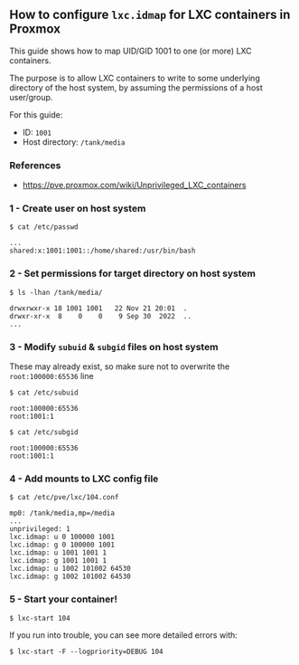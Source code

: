 ## How to configure `lxc.idmap` for LXC containers in Proxmox

This guide shows how to map UID/GID 1001 to one (or more) LXC containers.

The purpose is to allow LXC containers to write to some underlying directory of the host system,
by assuming the permissions of a host user/group.

For this guide:
- ID: `1001`
- Host directory: `/tank/media`


### References
- https://pve.proxmox.com/wiki/Unprivileged_LXC_containers


### 1 - Create user on host system

    $ cat /etc/passwd

    ...
    shared:x:1001:1001::/home/shared:/usr/bin/bash


### 2 - Set permissions for target directory on host system

    $ ls -lhan /tank/media/

    drwxrwxr-x 18 1001 1001   22 Nov 21 20:01  .
    drwxr-xr-x  8    0    0    9 Sep 30  2022  ..
    ...


### 3 - Modify `subuid` & `subgid` files on host system

These may already exist, so make sure not to overwrite the `root:100000:65536` line

    $ cat /etc/subuid

    root:100000:65536
    root:1001:1

    $ cat /etc/subgid

    root:100000:65536
    root:1001:1


### 4 - Add mounts to LXC config file

    $ cat /etc/pve/lxc/104.conf

    mp0: /tank/media,mp=/media
    ...
    unprivileged: 1
    lxc.idmap: u 0 100000 1001
    lxc.idmap: g 0 100000 1001
    lxc.idmap: u 1001 1001 1
    lxc.idmap: g 1001 1001 1
    lxc.idmap: u 1002 101002 64530
    lxc.idmap: g 1002 101002 64530


### 5 - Start your container!

    $ lxc-start 104

If you run into trouble, you can see more detailed errors with:

    $ lxc-start -F --logpriority=DEBUG 104


